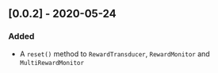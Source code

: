 ## [0.0.2] - 2020-05-24
### Added
- A `reset()` method to `RewardTransducer`, `RewardMonitor` and `MultiRewardMonitor`